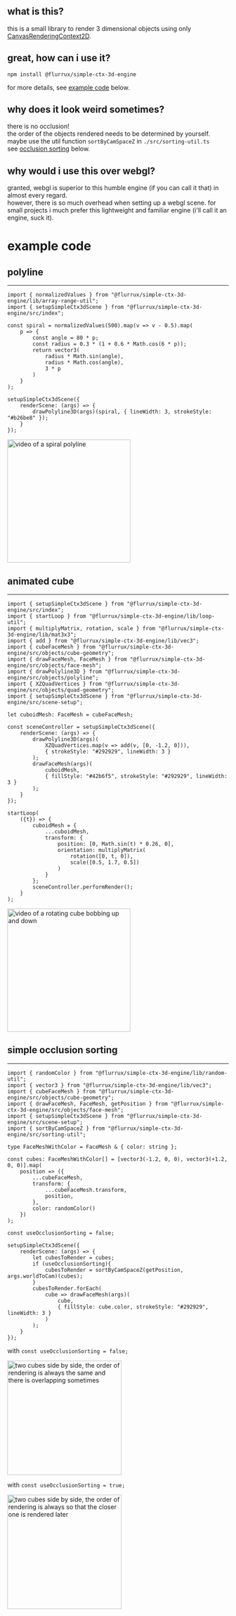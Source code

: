 
## what is this?

this is a small library to render 3 dimensional objects using only [CanvasRenderingContext2D](https://developer.mozilla.org/de/docs/Web/API/CanvasRenderingContext2D).  

## great, how can i use it?  

`npm install @flurrux/simple-ctx-3d-engine`  

for more details, see [example code](#example-code) below.  

## why does it look weird sometimes?  

there is no occlusion!  
the order of the objects rendered needs to be determined by yourself. maybe use the util function `sortByCamSpaceZ` in `./src/sorting-util.ts`  
see [occlusion sorting](#simple-occlusion-sorting) below.  



## why would i use this over webgl?  

granted, webgl is superior to this humble engine (if you can call it that) in almost every regard.  
however, there is so much overhead when setting up a webgl scene. for small projects i much prefer this lightweight and familiar engine (i'll call it an engine, suck it).  

# example code

## polyline  
---

```
import { normalizedValues } from "@flurrux/simple-ctx-3d-engine/lib/array-range-util";
import { setupSimpleCtx3dScene } from "@flurrux/simple-ctx-3d-engine/src/index";

const spiral = normalizedValues(500).map(v => v - 0.5).map(
	p => {
		const angle = 80 * p;
		const radius = 0.3 * (1 + 0.6 * Math.cos(6 * p));
		return vector3(
			radius * Math.sin(angle),
			radius * Math.cos(angle),
			3 * p
		)
	}
);

setupSimpleCtx3dScene({
	renderScene: (args) => {
		drawPolyline3D(args)(spiral, { lineWidth: 3, strokeStyle: "#b26be8" });
	}
});
```
 
<img src="./demo/spiral.gif" alt="video of a spiral polyline" height="280">


## animated cube    

---

```
import { setupSimpleCtx3dScene } from "@flurrux/simple-ctx-3d-engine/src/index";
import { startLoop } from "@flurrux/simple-ctx-3d-engine/lib/loop-util";
import { multiplyMatrix, rotation, scale } from "@flurrux/simple-ctx-3d-engine/lib/mat3x3";
import { add } from "@flurrux/simple-ctx-3d-engine/lib/vec3";
import { cubeFaceMesh } from "@flurrux/simple-ctx-3d-engine/src/objects/cube-geometry";
import { drawFaceMesh, FaceMesh } from "@flurrux/simple-ctx-3d-engine/src/objects/face-mesh";
import { drawPolyline3D } from "@flurrux/simple-ctx-3d-engine/src/objects/polyline";
import { XZQuadVertices } from "@flurrux/simple-ctx-3d-engine/src/objects/quad-geometry";
import { setupSimpleCtx3dScene } from "@flurrux/simple-ctx-3d-engine/src/scene-setup";

let cuboidMesh: FaceMesh = cubeFaceMesh;

const sceneController = setupSimpleCtx3dScene({
	renderScene: (args) => {
		drawPolyline3D(args)(
			XZQuadVertices.map(v => add(v, [0, -1.2, 0])), 
			{ strokeStyle: "#292929", lineWidth: 3 }
		);
		drawFaceMesh(args)(
			cuboidMesh,
			{ fillStyle: "#42b6f5", strokeStyle: "#292929", lineWidth: 3 }
		);
	}
});

startLoop(
	({t}) => {
		cuboidMesh = {
			...cuboidMesh,
			transform: {
				position: [0, Math.sin(t) * 0.26, 0],
				orientation: multiplyMatrix(
					rotation([0, t, 0]),
					scale([0.5, 1.7, 0.5])
				)
			}
		};
		sceneController.performRender();
	}
);
```

<img src="./demo/rotating-cube.gif" alt="video of a rotating cube bobbing up and down" height="280">


## simple occlusion sorting  
---

```
import { randomColor } from "@flurrux/simple-ctx-3d-engine/lib/random-util";
import { vector3 } from "@flurrux/simple-ctx-3d-engine/lib/vec3";
import { cubeFaceMesh } from "@flurrux/simple-ctx-3d-engine/src/objects/cube-geometry";
import { drawFaceMesh, FaceMesh, getPosition } from "@flurrux/simple-ctx-3d-engine/src/objects/face-mesh";
import { setupSimpleCtx3dScene } from "@flurrux/simple-ctx-3d-engine/src/scene-setup";
import { sortByCamSpaceZ } from "@flurrux/simple-ctx-3d-engine/src/sorting-util";

type FaceMeshWithColor = FaceMesh & { color: string };

const cubes: FaceMeshWithColor[] = [vector3(-1.2, 0, 0), vector3(+1.2, 0, 0)].map(
	position => ({
		...cubeFaceMesh,
		transform: {
			...cubeFaceMesh.transform,
			position,
		},
		color: randomColor()
	})
);

const useOcclusionSorting = false;

setupSimpleCtx3dScene({
	renderScene: (args) => {
		let cubesToRender = cubes;
		if (useOcclusionSorting){
			cubesToRender = sortByCamSpaceZ(getPosition, args.worldToCam)(cubes);
		}
		cubesToRender.forEach(
			cube => drawFaceMesh(args)(
				cube,
				{ fillStyle: cube.color, strokeStyle: "#292929", lineWidth: 3 }
			)
		);
	}
});
```

with `const useOcclusionSorting = false;`  

<img src="./demo/sorting-disabled.gif" alt="two cubes side by side, the order of rendering is always the same and there is overlapping sometimes" height="260">

with `const useOcclusionSorting = true;`  

<img src="./demo/sorting-enabled.gif" alt="two cubes side by side, the order of rendering is always so that the closer one is rendered later" height="260">